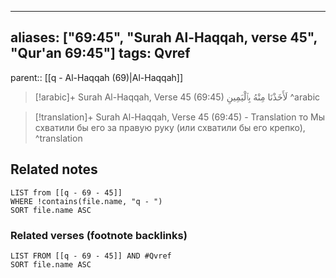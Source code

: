 
---
aliases: ["69:45", "Surah Al-Haqqah, verse 45", "Qur'an 69:45"]
tags: Qvref
---

parent:: [[q - Al-Haqqah (69)|Al-Haqqah]]

> [!arabic]+ Surah Al-Haqqah, Verse 45 (69:45)
> <span class="quran-arabic">لَأَخَذْنَا مِنْهُ بِٱلْيَمِينِ</span>
^arabic

> [!translation]+ Surah Al-Haqqah, Verse 45 (69:45) - Translation
> то Мы схватили бы его за правую руку (или схватили бы его крепко),
^translation



## Related notes
```dataview
LIST from [[q - 69 - 45]]
WHERE !contains(file.name, "q - ")
SORT file.name ASC
```

### Related verses (footnote backlinks)
```dataview
LIST FROM [[q - 69 - 45]] AND #Qvref
SORT file.name ASC
```

